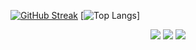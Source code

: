 [![GitHub Streak](http://github-readme-streak-stats.herokuapp.com?user=mazy06000&date_format=j%2Fn%5B%2FY%5D)](https://git.io/streak-stats)
[![Top Langs](https://github-readme-stats.vercel.app/api/top-langs/?username=mazy06000&layout=compact)]

<p align = "center">
  <img  src = "http://github-readme-streak-stats.herokuapp.com?user=mazy06000&date_format=j%2Fn%5B%2FY%5D">
  <img  src = "https://github-readme-stats.vercel.app/api?username=mazy06000&show_icons=true&line_height=27">
  <img src = "https://github-readme-stats.vercel.app/api/top-langs/?username=mazy06000&layout=compact">
</p>
